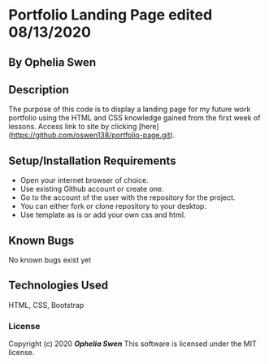 # Portfolio Landing Page edited 08/13/2020

## By Ophelia Swen

## Description
The purpose of this code is to display a landing page for my future work portfolio using the HTML and CSS
knowledge gained from the first week of lessons. Access link to site by clicking [here] (https://github.com/oswen138/portfolio-page.git). 


## Setup/Installation Requirements
* Open your internet browser of choice.
* Use existing Github account or create one. 
* Go to the account of the user with the repository for the project. 
* You can either fork or clone repository to your desktop.
* Use template as is or add your own css and html. 

## Known Bugs
No known bugs exist yet

## Technologies Used
HTML, CSS, Bootstrap

### License
Copyright (c) 2020 **_Ophelia Swen_**
This software is licensed under the MIT license. 
